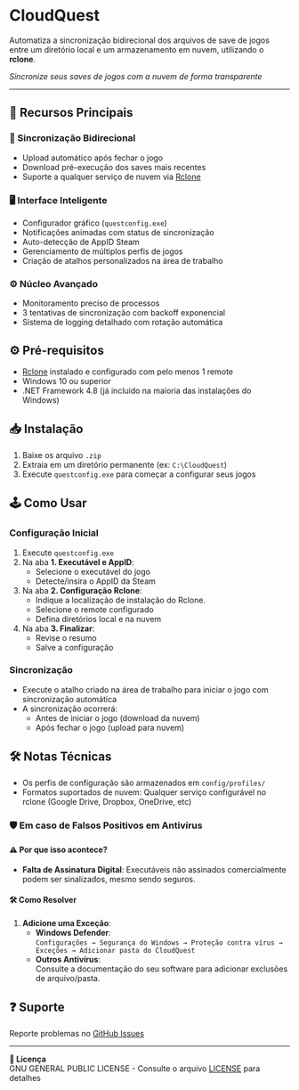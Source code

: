 # CloudQuest

Automatiza a sincronização bidirecional dos arquivos de save de jogos entre um diretório local e um armazenamento em nuvem, utilizando o **rclone**.

*Sincronize seus saves de jogos com a nuvem de forma transparente*

---

## 🌟 Recursos Principais
### 🔄 Sincronização Bidirecional
- Upload automático após fechar o jogo
- Download pré-execução dos saves mais recentes
- Suporte a qualquer serviço de nuvem via [Rclone](https://rclone.org/)

### 🖥 Interface Inteligente
- Configurador gráfico (`questconfig.exe`)
- Notificações animadas com status de sincronização
- Auto-detecção de AppID Steam
- Gerenciamento de múltiplos perfis de jogos
- Criação de atalhos personalizados na área de trabalho

### ⚙️ Núcleo Avançado
- Monitoramento preciso de processos
- 3 tentativas de sincronização com backoff exponencial
- Sistema de logging detalhado com rotação automática

## ⚙️ Pré-requisitos
- [Rclone](https://rclone.org/) instalado e configurado com pelo menos 1 remote
- Windows 10 ou superior
- .NET Framework 4.8 (já incluído na maioria das instalações do Windows)

## 📥 Instalação
1. Baixe os arquivo `.zip`
2. Extraia em um diretório permanente (ex: `C:\CloudQuest`)
3. Execute `questconfig.exe` para começar a configurar seus jogos

## 🕹 Como Usar
### Configuração Inicial
1. Execute `questconfig.exe`
2. Na aba **1. Executável e AppID**:
   - Selecione o executável do jogo
   - Detecte/insira o AppID da Steam
3. Na aba **2. Configuração Rclone**:
   - Indique a localização de instalação do Rclone.
   - Selecione o remote configurado
   - Defina diretórios local e na nuvem
4. Na aba **3. Finalizar**:
   - Revise o resumo
   - Salve a configuração

### Sincronização
- Execute o atalho criado na área de trabalho para iniciar o jogo com sincronização automática
- A sincronização ocorrerá:
  - Antes de iniciar o jogo (download da nuvem)
  - Após fechar o jogo (upload para nuvem)

## 🛠 Notas Técnicas
- Os perfis de configuração são armazenados em `config/profiles/`
- Formatos suportados de nuvem: Qualquer serviço configurável no rclone (Google Drive, Dropbox, OneDrive, etc)

### 🛡️ Em caso de Falsos Positivos em Antivírus

#### ⚠️ Por que isso acontece?
- **Falta de Assinatura Digital**: Executáveis não assinados comercialmente podem ser sinalizados, mesmo sendo seguros.

#### 🛠️ Como Resolver
1. **Adicione uma Exceção**:
   - **Windows Defender**:  
     `Configurações → Segurança do Windows → Proteção contra vírus → Exceções → Adicionar pasta do CloudQuest`
   - **Outros Antivírus**:  
     Consulte a documentação do seu software para adicionar exclusões de arquivo/pasta.

## ❓ Suporte
Reporte problemas no [GitHub Issues](https://github.com/Mallor705/CloudQuest/issues)

---

**📜 Licença**  
 GNU GENERAL PUBLIC LICENSE - Consulte o arquivo [LICENSE](LICENSE) para detalhes
